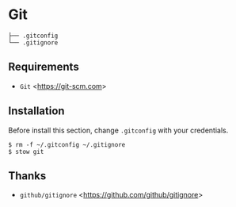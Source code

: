 # Git

    ├── .gitconfig
    └── .gitignore

## Requirements

- `Git` <<https://git-scm.com>>

## Installation
Before install this section, change `.gitconfig` with your credentials.

    $ rm -f ~/.gitconfig ~/.gitignore
    $ stow git

## Thanks
- `github/gitignore` <<https://github.com/github/gitignore>>
